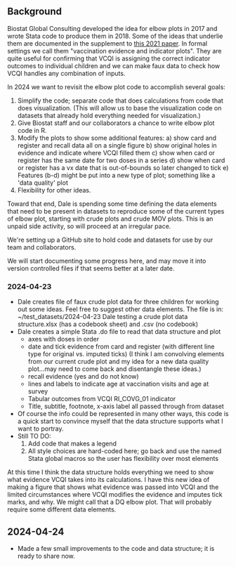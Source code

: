 ## Background

Biostat Global Consulting developed the idea for elbow plots in 2017 and wrote Stata code to produce them in 2018.  Some of the ideas that underlie them are documented in the supplement to [this 2021 paper](https://doi.org/10.3390/vaccines9070795).  In formal settings we call them "vaccination evidence and indicator plots".  They are quite useful for confirming that VCQI is assigning the correct indicator outcomes to individual children and we can make faux data to check how VCQI handles any combination of inputs.

In 2024 we want to revisit the elbow plot code to accomplish several goals:
1. Simplify the code; separate code that does calculations from code that does visualization.
   (This will allow us to base the visualization code on datasets that already hold everything needed for visualization.)
2. Give Biostat staff and our collaborators a chance to write elbow plot code in R.
3. Modify the plots to show some additional features:
	a) show card and register and recall data all on a single figure
	b) show original holes in evidence and indicate where VCQI filled them
	c) show when card or register has the same date for two doses in a series
	d) show when card or register has a vx date that is out-of-bounds so later changed to tick
	e) Features (b-d) might be put into a new type of plot; something like a 'data quality' plot
5. Flexibility for other ideas.

Toward that end, Dale is spending some time defining the data elements that need to be present in datasets to reproduce some of the current types of elbow plot, starting with crude plots and crude MOV plots.  This is an unpaid side activity, so will proceed at an irregular pace.

We're setting up a GitHub site to hold code and datasets for use by our team and collaborators.

We will start documenting some progress here, and may move it into version controlled files if that seems better at a later date.

### 2024-04-23
- Dale creates file of faux crude plot data for three children for working out some ideas.  Feel free to suggest other data elements.  The file is in:
  ~/test_datasets/2024-04-23 Dale testing a crude plot data structure.xlsx 
  (has a codebook sheet) and .csv (no codebook)
- Dale creates a simple Stata .do file to read that data structure and plot
	- axes with doses in order
	- date and tick evidence from card and register 
	  (with different line type for original vs. imputed ticks)
	  (I think I am convolving elements from our current crude plot and my idea for a new data quality plot...may need to come back and disentangle these ideas.)
	- recall evidence (yes and do not know)
	- lines and labels to indicate age at vaccination visits and age at survey
	- Tabular outcomes from VCQI RI_COVG_01 indicator
	- Title, subtitle, footnote, x-axis label all passed through from dataset
- Of course the info could be represented in many other ways, this code is a quick start to convince myself that the data structure supports what I want to portray.
- Still TO DO:
	1. Add code that makes a legend
	2. All style choices are hard-coded here; go back and use the named Stata global macros so the user has flexibility over most elements


At this time I think the data structure holds everything we need to show what evidence VCQI takes into its calculations.  I have this new idea of making a figure that shows what evidence was passed into VCQI and the limited circumstances where VCQI modifies the evidence and imputes tick marks, and why.  We might call that a DQ elbow plot.  That will probably require some different data elements.  
## 2024-04-24
- Made a few small improvements to the code and data structure; it is ready to share now.
